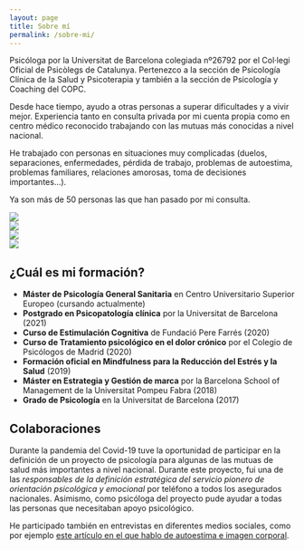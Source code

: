 ```yaml
---
layout: page
title: Sobre mí
permalink: /sobre-mi/
---
```


Psicóloga por la Universitat de Barcelona colegiada nº26792 por el Col·legi Oficial de Psicòlegs de Catalunya. Pertenezco a la sección de Psicología Clínica de la Salud y Psicoterapia y también a la sección de Psicología y Coaching del COPC.

Desde hace tiempo, ayudo a otras personas a superar dificultades y a vivir mejor. Experiencia tanto en consulta privada por mi cuenta propia como en centro médico reconocido trabajando con las mutuas más conocidas a nivel nacional.

He trabajado con personas en situaciones muy complicadas (duelos, separaciones, enfermedades, pérdida de trabajo, problemas de autoestima, problemas familiares, relaciones amorosas, toma de decisiones importantes...).

Ya son más de 50 personas las que han pasado por mi consulta.

<div class="carousel" data-flickity='{ "wrapAround": true, "autoPlay": true }'>
  <div class="carousel-cell"><img src="{{ site.baseurl }}/images/despacho.jpg" /></div>
  <div class="carousel-cell"><img src="{{ site.baseurl }}/images/5ec741eb-e9db-4797-a6ad-055d89de5e2a.jpg" /></div>
  <div class="carousel-cell"><img src="{{ site.baseurl }}/images/img_20210411_165255.jpg" /></div>
  <div class="carousel-cell"><img src="{{ site.baseurl }}/images/img_5496.jpg" /></div>
</div>

## ¿Cuál es mi formación?

- **Máster de Psicología General Sanitaria** en Centro Universitario Superior Europeo (cursando actualmente)
- **Postgrado en Psicopatología clínica** por la Universitat de Barcelona (2021)
- **Curso de Estimulación Cognitiva** de Fundació Pere Farrés (2020)
- **Curso de Tratamiento psicológico en el dolor crónico** por el Colegio de Psicólogos de Madrid (2020)
- **Formación oficial en Mindfulness para la Reducción del Estrés y la Salud** (2019)
- **Máster en Estrategia y Gestión de marca** por la Barcelona School of Management de la Universitat Pompeu Fabra (2018)
- **Grado de Psicología** en la Universitat de Barcelona (2017)

## Colaboraciones

Durante la pandemia del Covid-19 tuve la oportunidad de participar en la definición de un proyecto de psicología para algunas de las mutuas de salud más importantes a nivel nacional. Durante este proyecto, fui una de las _responsables de la definición estratégica del servicio pionero de orientación psicológica y emocional_ por teléfono a todos los asegurados nacionales. Asimismo, como psicóloga del proyecto pude ayudar a todas las personas que necesitaban apoyo psicológico.

He participado también en entrevistas en diferentes medios sociales, como por ejemplo [este artículo en el que hablo de autoestima e imagen corporal](https://www.esteticainfo.com/complejos-yo-liberate-y-encuentra-tu-felicidad/).

